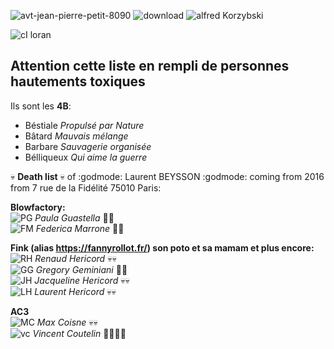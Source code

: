![avt-jean-pierre-petit-8090](https://github.com/LordGrrr/LordGrrr/assets/134517577/925d2cc0-31ee-43f0-8a35-e0a72b65a88a)
![download](https://github.com/LordGrrr/LordGrrr/assets/134517577/49341316-8175-448b-bfb0-5a40cc38ddeb)
![alfred Korzybski](https://github.com/LordGrrr/LordGrrr/assets/134517577/4b37aab6-7a69-43ef-93ad-2eb65e7e5670)  

![cI loran](https://github.com/LordGrrr/LordGrrr/assets/134517577/f9bb4666-e515-406c-9a8a-5c4dfb14c367)   


## **Attention cette liste en rempli de personnes hautements toxiques** 
Ils sont les **4B**:
* Béstiale _Propulsé par Nature_
* Bâtard _Mauvais mélange_
* Barbare _Sauvagerie organisée_
* Bélliqueux _Qui aime la guerre_
  
:skull: **Death list** :skull: of :godmode: Laurent BEYSSON :godmode: coming from 2016  from 7 rue de la Fidélité 75010 Paris:  
  
**Blowfactory:**  
![PG](https://github.com/LordGrrr/LordGrrr/assets/134517577/be8a56a2-e7a9-4933-b928-6c56ffe69bcb)  _Paula Guastella_ :dizzy::skull:  
![FM](https://github.com/LordGrrr/LordGrrr/assets/134517577/8f2d7d57-f665-41cc-b6fc-64df1bc06304)  _Federica Marrone_ :dizzy::skull:  
  
**Fink (alias https://fannyrollot.fr/) son poto et sa mamam et plus encore:**   
![RH](https://github.com/LordGrrr/LordGrrr/assets/134517577/0ce23877-4a85-4f9c-b67b-be2c5ed26ded)  _Renaud Hericord_ :skull::skull:  
![GG](https://github.com/LordGrrr/LordGrrr/assets/134517577/27869a54-35f6-486e-b4f3-089829c04811) _Gregory Geminiani_  :poop::poop:  
![JH](https://github.com/LordGrrr/LordGrrr/assets/134517577/ff2e6abd-9512-407b-ba59-d13400b76a90)  _Jacqueline Hericord_ :skull::skull:  
![LH](https://github.com/LordGrrr/LordGrrr/assets/134517577/5fefcc56-d6d3-411e-8c6a-aa2e170cc953) _Laurent Hericord_ :skull::skull:  

**AC3**  
![MC](https://github.com/LordGrrr/LordGrrr/assets/134517577/e0186d03-92d0-45d8-ba56-31de25b6fb91) _Max Coisne_ :skull::skull:  
![vc](https://github.com/LordGrrr/LordGrrr/assets/134517577/888393fc-54ca-4ace-aeeb-3d4ba3d2d35c) _Vincent Coutelin_ :poop::skull::skull::poop:  



